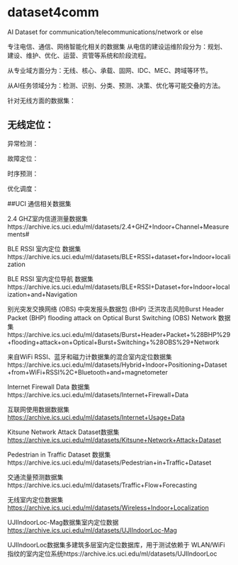 # dataset4comm
AI Dataset for communication/telecommunications/network or else

专注电信、通信、网络智能化相关的数据集
从电信的建设运维阶段分为：规划、建设、维护、优化、运营、资管等系统和阶段流程。

从专业域方面分为：无线、核心、承载、固网、IDC、MEC、跨域等环节。

从AI任务领域分为：检测、识别、分类、预测、决策、优化等可能交叠的方法。

针对无线方面的数据集：

  ## 无线定位：
  
  异常检测：
  
  故障定位：
  
  时序预测：
  
  优化调度：
  
  
  ##UCI 通信相关数据集

2.4 GHZ室内信道测量数据集https://archive.ics.uci.edu/ml/datasets/2.4+GHZ+Indoor+Channel+Measurements#

BLE RSSI 室内定位 数据集https://archive.ics.uci.edu/ml/datasets/BLE+RSSI+dataset+for+Indoor+localization

BLE RSSI 室内定位导航 数据集https://archive.ics.uci.edu/ml/datasets/BLE+RSSI+Dataset+for+Indoor+localization+and+Navigation

别光突发交换网络 (OBS) 中突发报头数据包 (BHP) 泛洪攻击风险Burst Header Packet (BHP) flooding attack on Optical Burst Switching (OBS) Network 数据集https://archive.ics.uci.edu/ml/datasets/Burst+Header+Packet+%28BHP%29+flooding+attack+on+Optical+Burst+Switching+%28OBS%29+Network

来自WiFi RSSI、蓝牙和磁力计数据集的混合室内定位数据集https://archive.ics.uci.edu/ml/datasets/Hybrid+Indoor+Positioning+Dataset+from+WiFi+RSSI%2C+Bluetooth+and+magnetometer

Internet Firewall Data 数据集https://archive.ics.uci.edu/ml/datasets/Internet+Firewall+Data

互联网使用数据数据集 https://archive.ics.uci.edu/ml/datasets/Internet+Usage+Data

Kitsune Network Attack Dataset数据集 https://archive.ics.uci.edu/ml/datasets/Kitsune+Network+Attack+Dataset

Pedestrian in Traffic Dataset 数据集https://archive.ics.uci.edu/ml/datasets/Pedestrian+in+Traffic+Dataset

交通流量预测数据集https://archive.ics.uci.edu/ml/datasets/Traffic+Flow+Forecasting

无线室内定位数据集 https://archive.ics.uci.edu/ml/datasets/Wireless+Indoor+Localization

UJIIndoorLoc-Mag数据集室内定位数据 https://archive.ics.uci.edu/ml/datasets/UJIIndoorLoc-Mag

UJIIndoorLoc数据集多建筑多层室内定位数据库，用于测试依赖于 WLAN/WiFi 指纹的室内定位系统https://archive.ics.uci.edu/ml/datasets/UJIIndoorLoc
